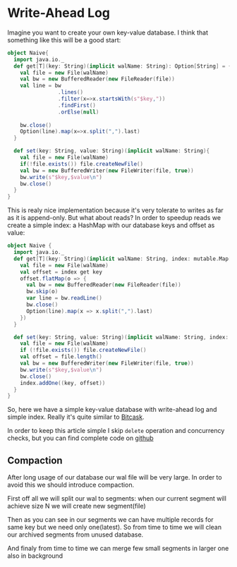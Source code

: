 # Write-Ahead Log

Imagine you want to create your own key-value database. I think that something like this will be a good start:
```scala
object Naive{
  import java.io._
  def get[T](key: String)(implicit walName: String): Option[String] = {
    val file = new File(walName)
    val bw = new BufferedReader(new FileReader(file))
    val line = bw
                .lines()
                .filter(x=>x.startsWith(s"$key,"))
                .findFirst()
                .orElse(null)
    
    bw.close()
    Option(line).map(x=>x.split(",").last)
  }

  def set(key: String, value: String)(implicit walName: String){
    val file = new File(walName)
    if(!file.exists()) file.createNewFile()
    val bw = new BufferedWriter(new FileWriter(file, true))
    bw.write(s"$key,$value\n")
    bw.close()
  }
}
```
This is realy nice implementation because it's very tolerate to writes as far as it is append-only. But what about reads? 
In order to speedup reads we create a simple index: a HashMap with our database keys and offset as value:
```scala
object Naive {
  import java.io._
  def get[T](key: String)(implicit walName: String, index: mutable.Map[String, Long]): Option[String] = {
    val file = new File(walName)
    val offset = index get key
    offset.flatMap(o => {
      val bw = new BufferedReader(new FileReader(file))
      bw.skip(o)
      var line = bw.readLine()
      bw.close()
      Option(line).map(x => x.split(",").last)
    })
  }

  def set(key: String, value: String)(implicit walName: String, index: mutable.Map[String, Long]) {
    val file = new File(walName)
    if (!file.exists()) file.createNewFile()
    val offset = file.length()
    val bw = new BufferedWriter(new FileWriter(file, true))
    bw.write(s"$key,$value\n")
    bw.close()
    index.addOne((key, offset))
  }
}
``` 
So, here we have a simple key-value database with write-ahead log and simple index. Really it's quite similar to [Bitcask](https://riak.com/assets/bitcask-intro.pdf).

In order to keep this article simple I skip `delete` operation and concurrency checks, but you can find complete code on [github]() 

## Compaction

After long usage of our database our wal file will be very large. In order to avoid this we should introduce compaction.

First off all we will split our wal to segments: when our current segment will achieve size N we will create new segment(file)

Then as you can see in our segments we can have multiple records for same key but we need only one(latest). So from time to time we will clean our archived segments from unused database.

And finaly from time to time we can merge few small segments in larger one also in background